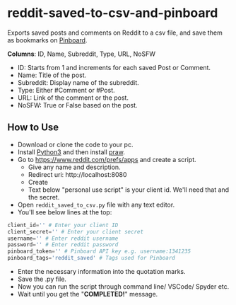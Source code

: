 # reddit-saved-to-csv-and-pinboard
Exports saved posts and comments on Reddit to a csv file, and save them as bookmarks on [Pinboard](https://pinboard.in/).

**Columns**: ID, Name, Subreddit, Type, URL, NoSFW
- ID: Starts from 1 and increments for each saved Post or Comment.
- Name: Title of the post.
- Subreddit: Display name of the subreddit.
- Type: Either #Comment or #Post.
- URL: Link of the comment or the post.
- NoSFW: True or False based on the post.

## How to Use
* Download or clone the code to your pc.
* Install [Python3](https://www.python.org/downloads/) and then install [praw](https://praw.readthedocs.io/en/latest/getting_started/installation.html).
* Go to https://www.reddit.com/prefs/apps and create a script.
  * Give any name and description.
  * Redirect uri: http://localhost:8080
  * Create
  * Text below "personal use script" is your client id. We'll need that and the secret.
* Open `reddit_saved_to_csv.py` file with any text editor.
* You'll see below lines at the top:
```python
client_id='' # Enter your client ID
client_secret='' # Enter your client secret
username='' # Enter reddit username
password='' # Enter reddit password
pinboard_token='' # Pinboard API key e.g. username:1341235
pinboard_tags='reddit_saved' # Tags used for Pinboard
```
* Enter the necessary information into the quotation marks.
* Save the .py file.
* Now you can run the script through command line/ VSCode/ Spyder etc.
* Wait until you get the "**COMPLETED!**" message.
